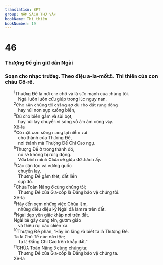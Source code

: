 ```yaml
---
translation: BPT
group: NĂM SÁCH THƠ VĂN
bookName: Thi thiên 
bookNumber: 19
---
```


<div class="title"><h1>46</h1><h3>Thượng Đế gìn giữ dân Ngài</h3><h3>Soạn cho nhạc trưởng. Theo điệu a-la-mốt<a data-toggle="tooltip" data-placement="bottom" title="Đây có thể là một loại nhạc khí, một điệu nhạc, hoặc một nhóm nhạc sĩ chơi đờn cầm trong ban nhạc của đền thờ. Xem I Sử 15:21.">⚓</a>. Thi thiên của con cháu Cô-rê.</h3></div>
<span class="verse thi_46_1">  <sup>1</sup>Thượng Đế là nơi che chở và là sức mạnh của chúng tôi.<br/>   Ngài luôn luôn cứu giúp trong lúc nguy nan.<br/></span>
<span class="verse thi_46_2">  <sup>2</sup>Cho nên chúng tôi chẳng sợ dù cho đất rung động<br/>   hay núi non sụp xuống biển,<br/></span>
<span class="verse thi_46_3">  <sup>3</sup>Dù cho biển gầm và sủi bọt,<br/>   hay núi lay chuyển vì sóng vỗ ầm ầm cũng vậy. <br/>  Xê-la<br/></span>
<span class="verse thi_46_4">  <sup>4</sup>Có một con sông mang lại niềm vui<br/>   cho thành của Thượng Đế,<br/>   nơi thánh mà Thượng Đế Chí Cao ngự.<br/></span>
<span class="verse thi_46_5">  <sup>5</sup>Thượng Đế ở trong thành đó,<br/>   nó sẽ không bị rúng động.<br/>   Vừa bình minh Chúa sẽ giúp đỡ thành ấy.<br/></span>
<span class="verse thi_46_6">  <sup>6</sup>Các dân tộc và vương quốc<br/>   chuyển lay.<br/>   Thượng Đế gầm thét, đất liền<br/>   sụp đổ.<br/></span>
<span class="verse thi_46_7">  <sup>7</sup>Chúa Toàn Năng ở cùng chúng tôi;<br/>   Thượng Đế của Gia-cốp là Đấng bảo vệ chúng tôi. <br/>  Xê-la<br/></span>
<span class="verse thi_46_8">  <sup>8</sup>Hãy đến xem những việc Chúa làm,<br/>   những điều diệu kỳ Ngài đã làm ra trên đất.<br/></span>
<span class="verse thi_46_9">  <sup>9</sup>Ngài dẹp yên giặc khắp nơi trên đất.<br/>  Ngài bẻ gãy cung tên, gươm giáo<br/>   và thiêu rụi các chiến xa.<br/></span>
<span class="verse thi_46_10">  <sup>10</sup>Thượng Đế phán, “Hãy im lặng và biết ta là Thượng Đế.<br/>  Ta là Chủ Tể các dân tộc;<br/>   Ta là Đấng Chí Cao trên khắp đất.”<br/></span>
<span class="verse thi_46_11">  <sup>11</sup>CHÚA Toàn Năng ở cùng chúng ta;<br/>   Thượng Đế của Gia-cốp là Đấng bảo vệ chúng ta. <br/>  Xê-la<br/></span>
